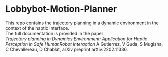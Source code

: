 # Lobbybot-Motion-Planner
This repo contains the trajectory planning in a dynamic environment in the context of the haptic Interface.</br>
The full documentation is provided in the paper </br>
<i> Trajectory planning in Dynamics Environment:  Application for Haptic Perception in Safe HumanRobot Interaction </i>
A Gutierrez, V Guda, S Mugisha, C Chevallereau, D Chablat, 
arXiv preprint arXiv:2202.11336.
